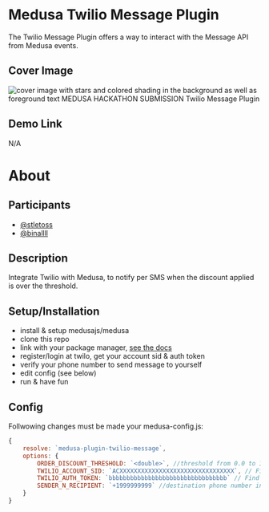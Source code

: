 # Medusa Twilio Message Plugin

The Twilio Message Plugin offers a way to interact with the Message API from Medusa events.

## Cover Image
![cover image with stars and colored shading in the background as well as foreground text MEDUSA HACKATHON SUBMISSION Twilio Message Plugin](https://user-images.githubusercontent.com/116348315/197195527-6768341b-f51f-4f17-bdce-aa36bee253ed.png)

## Demo Link
N/A

# About

## Participants
 - [@stletoss](https://github.com/stletoss)
 - [@binallll](https://github.com/binallll)

## Description
Integrate Twilio with Medusa, to notify per SMS when the discount applied is over the threshold.

## Setup/Installation
 - install & setup medusajs/medusa
 - clone this repo
 - link with your package manager, [see the docs](https://docs.medusajs.com/advanced/backend/plugins/create/#test-your-plugin)
 - register/login at twilo, get your account sid & auth token
 - verify your phone number to send message to yourself
 - edit config (see below)
 - run & have fun

## Config
Follwowing changes must be made your medusa-config.js:
```js
{
	resolve: `medusa-plugin-twilio-message`,
	options: {
		ORDER_DISCOUNT_THRESHOLD: `<double>`, //threshold from 0.0 to 1.0
		TWILIO_ACCOUNT_SID: `ACXXXXXXXXXXXXXXXXXXXXXXXXXXXXXXXX`, // Find your Account SID at twilio.com/console
		TWILIO_AUTH_TOKEN: `bbbbbbbbbbbbbbbbbbbbbbbbbbbbbbbbb` // Find your Auth Token at twilio.com/console
		SENDER_N_RECIPIENT: `+1999999999` //destination phone number in E.164 format
	}
}
```
